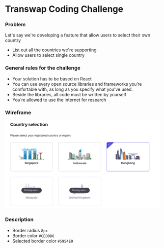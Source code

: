 # Transwap Coding Challenge

### Problem
Let's say we're developing a feature that allow users to select their own country
  - List out all the countries we're supporting 
  - Allow users to select single country

### General rules for the challenge
- Your solution has to be based on React
- You can use every open source libraries and frameworks you’re comfortable with, as
long as you specify what you’ve used.
- Beside the libraries, all code must be written by yourself
- You’re allowed to use the internet for research
 
### Wireframe

[![N|Solid](https://raw.githubusercontent.com/fred-ng/transwap-coding-challenge/main/assets/images/wireframe.png)](https://raw.githubusercontent.com/fred-ng/transwap-coding-challenge/main/assets/images/wireframe.png)

### Description
- Border radius `8px`
- Border color `#CED0D6`
- Selected border color `#5954E9`

